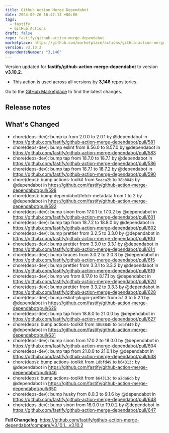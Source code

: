 ```yaml
---
title: Github Action Merge Dependabot
date: 2024-09-26 16:47:13 +00:00
tags:
  - fastify
  - GitHub Actions
draft: false
repo: fastify/github-action-merge-dependabot
marketplace: https://github.com/marketplace/actions/github-action-merge-dependabot
version: v3.10.2
dependentsNumber: "3,146"
---
```



Version updated for **fastify/github-action-merge-dependabot** to version **v3.10.2**.
- This action is used across all versions by **3,146** repositories.

Go to the [GitHub Marketplace](https://github.com/marketplace/actions/github-action-merge-dependabot) to find the latest changes.

## Release notes

## What's Changed
* chore(deps-dev): bump ip from 2.0.0 to 2.0.1 by @dependabot in https://github.com/fastify/github-action-merge-dependabot/pull/581
* chore(deps-dev): bump eslint from 8.56.0 to 8.57.0 by @dependabot in https://github.com/fastify/github-action-merge-dependabot/pull/583
* chore(deps-dev): bump tap from 18.7.0 to 18.7.1 by @dependabot in https://github.com/fastify/github-action-merge-dependabot/pull/586
* chore(deps-dev): bump tap from 18.7.1 to 18.7.2 by @dependabot in https://github.com/fastify/github-action-merge-dependabot/pull/590
* chore(deps): bump actions-toolkit from `5eaca2b` to `38b884b` by @dependabot in https://github.com/fastify/github-action-merge-dependabot/pull/598
* chore(deps): bump dependabot/fetch-metadata from 1 to 2 by @dependabot in https://github.com/fastify/github-action-merge-dependabot/pull/592
* chore(deps-dev): bump sinon from 17.0.1 to 17.0.2 by @dependabot in https://github.com/fastify/github-action-merge-dependabot/pull/601
* chore(deps-dev): bump tap from 18.7.2 to 18.8.0 by @dependabot in https://github.com/fastify/github-action-merge-dependabot/pull/602
* chore(deps-dev): bump prettier from 3.2.5 to 3.3.0 by @dependabot in https://github.com/fastify/github-action-merge-dependabot/pull/610
* chore(deps-dev): bump prettier from 3.3.0 to 3.3.1 by @dependabot in https://github.com/fastify/github-action-merge-dependabot/pull/614
* chore(deps-dev): bump braces from 3.0.2 to 3.0.3 by @dependabot in https://github.com/fastify/github-action-merge-dependabot/pull/615
* chore(deps-dev): bump prettier from 3.3.1 to 3.3.2 by @dependabot in https://github.com/fastify/github-action-merge-dependabot/pull/619
* chore(deps-dev): bump ws from 8.17.0 to 8.17.1 by @dependabot in https://github.com/fastify/github-action-merge-dependabot/pull/620
* chore(deps-dev): bump prettier from 3.3.2 to 3.3.3 by @dependabot in https://github.com/fastify/github-action-merge-dependabot/pull/628
* chore(deps-dev): bump eslint-plugin-prettier from 5.1.3 to 5.2.1 by @dependabot in https://github.com/fastify/github-action-merge-dependabot/pull/629
* chore(deps-dev): bump tap from 18.8.0 to 21.0.0 by @dependabot in https://github.com/fastify/github-action-merge-dependabot/pull/627
* chore(deps): bump actions-toolkit from `38b884b` to `1dbfd49` by @dependabot in https://github.com/fastify/github-action-merge-dependabot/pull/631
* chore(deps-dev): bump sinon from 17.0.2 to 18.0.0 by @dependabot in https://github.com/fastify/github-action-merge-dependabot/pull/604
* chore(deps-dev): bump tap from 21.0.0 to 21.0.1 by @dependabot in https://github.com/fastify/github-action-merge-dependabot/pull/638
* chore(deps): bump actions-toolkit from `1dbfd49` to `b64313c` by @dependabot in https://github.com/fastify/github-action-merge-dependabot/pull/646
* chore(deps): bump actions-toolkit from `b64313c` to `a2da6cb` by @dependabot in https://github.com/fastify/github-action-merge-dependabot/pull/650
* chore(deps-dev): bump husky from 8.0.3 to 9.1.6 by @dependabot in https://github.com/fastify/github-action-merge-dependabot/pull/648
* chore(deps-dev): bump sinon from 18.0.0 to 19.0.2 by @dependabot in https://github.com/fastify/github-action-merge-dependabot/pull/647


**Full Changelog**: https://github.com/fastify/github-action-merge-dependabot/compare/v3.10.1...v3.10.2
